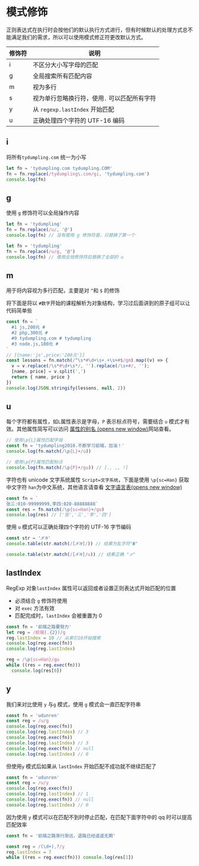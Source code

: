 # 模式修饰

正则表达式在执行时会按他们的默认执行方式进行，但有时候默认的处理方式总不能满足我们的需求，所以可以使用模式修正符更改默认方式。

| 修饰符 | 说明                                         |
| ------ | -------------------------------------------- |
| i      | 不区分大小写字母的匹配                       |
| g      | 全局搜索所有匹配内容                         |
| m      | 视为多行                                     |
| s      | 视为单行忽略换行符，使用`.` 可以匹配所有字符 |
| y      | 从 `regexp.lastIndex` 开始匹配               |
| u      | 正确处理四个字符的 UTF-16 编码               |

## i

将所有`tydumpling.com` 统一为小写

```js
let fn = 'tydumpling.com tydumpling.COM'
fn = fn.replace(/tydumpling\.com/gi, 'tydumpling.com')
console.log(fn)
```

## g

使用 `g` 修饰符可以全局操作内容

```js
let fn = 'tydumpling'
fn = fn.replace(/u/, '@')
console.log(fn) // 没有使用 g 修饰符是，只替换了第一个

let fn = 'tydumpling'
fn = fn.replace(/u/g, '@')
console.log(fn) // 使用全局修饰符后替换了全部的 u
```

## m

用于将内容视为多行匹配，主要是对 `^`和 `$` 的修饰

将下面是将以 `#数字`开始的课程解析为对象结构，学习过后面讲到的原子组可以让代码简单些

```js
const fn = `
  #1 js,200元 #
  #2 php,300元 #
  #9 tydumpling.com # tydumpling
  #3 node.js,180元 #
`
// [{name:'js',price:'200元'}]
const lessons = fn.match(/^\s*#\d+\s+.+\s+#$/gm).map((v) => {
  v = v.replace(/\s*#\d+\s*/, '').replace(/\s+#/, '');
  [name, price] = v.split(',')
  return { name, price }
})
console.log(JSON.stringify(lessons, null, 2))
```

## u

每个字符都有属性，如`L`属性表示是字母，`P` 表示标点符号，需要结合 `u` 模式才有效。其他属性简写可以访问 [属性的别名 (opens new window)](https://www.unicode.org/Public/UCD/latest/ucd/PropertyValueAliases.txt)网站查看。

```js
// 使用\p{L}属性匹配字母
const fn = 'tydumpling2010.不断学习前端，加油！'
console.log(fn.match(/\p{L}+/u))

// 使用\p{P}属性匹配标点
console.log(fn.match(/\p{P}+/gu)) // [., ,, !]
```

字符也有 unicode 文字系统属性 `Script=文字系统`，下面是使用 `\p{sc=Han}` 获取中文字符 `han`为中文系统，其他语言请查看 [文字语言表(opens new window)](http://www.unicode.org/standard/supported.html)

```js
const fn = `
张三:010-99999999,李四:020-88888888`
const res = fn.match(/\p{sc=Han}+/gu)
console.log(res) // ['张','三','李','四']
```

使用 `u` 模式可以正确处理四个字符的 UTF-16 字节编码

```js
const str = '𝒳𝒴'
console.table(str.match(/[𝒳𝒴]/)) // 结果为乱字符"�"

console.table(str.match(/[𝒳𝒴]/u)) // 结果正确 "𝒳"
```

## lastIndex

RegExp 对象`lastIndex` 属性可以返回或者设置正则表达式开始匹配的位置

- 必须结合 `g` 修饰符使用
- 对 `exec` 方法有效
- 匹配完成时，`lastIndex` 会被重置为 0

```js
const fn = '前端之路要努力'
let reg = /前端(.{2})/g
reg.lastIndex = 10 // 从索引10开始搜索
console.log(reg.exec(fn))
console.log(reg.lastIndex)

reg = /\p{sc=Han}/gu
while ((res = reg.exec(fn)))
  console.log(res[0])
```

## y

我们来对比使用 `y` 与`g` 模式，使用 `g` 模式会一直匹配字符串

```js
const fn = 'udunren'
const reg = /u/g
console.log(reg.exec(fn))
console.log(reg.lastIndex) // 3
console.log(reg.exec(fn))
console.log(reg.lastIndex) // 3
console.log(reg.exec(fn)) // null
console.log(reg.lastIndex) // 0
```

但使用`y` 模式后如果从 `lastIndex` 开始匹配不成功就不继续匹配了

```js
const fn = 'udunren'
const reg = /u/y
console.log(reg.exec(fn))
console.log(reg.lastIndex) // 1
console.log(reg.exec(fn)) // null
console.log(reg.lastIndex) // 0
```

因为使用 `y` 模式可以在匹配不到时停止匹配，在匹配下面字符中的 qq 时可以提高匹配效率

```js
const fn = '前端之路渐行渐远，退路已经遥遥无期'

const reg = /(\d+),?/y
reg.lastIndex = 7
while ((res = reg.exec(fn))) console.log(res[1])
```
